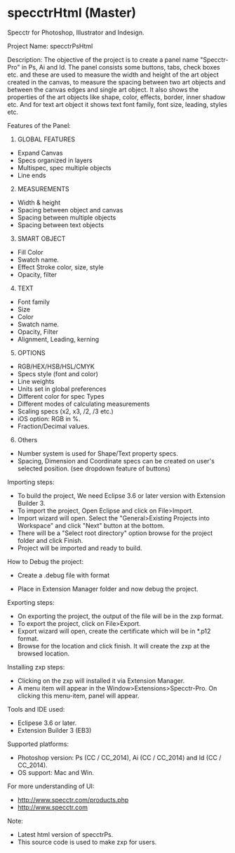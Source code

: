 specctrHtml (Master)
================

Specctr for Photoshop, Illustrator and Indesign.

Project Name: specctrPsHtml

Description: The objective of the project is to create a panel name "Specctr-Pro" in Ps, Ai and Id. The panel consists some buttons, tabs, check boxes etc. and these are used to measure the width and height of the art object created in the canvas, to measure the spacing between two art objects and between the canvas edges and single art object. It also shows the properties of the art objects like shape, color, effects, border, inner shadow etc. And for text art object it shows text font family, font size, leading, styles etc.

Features of the Panel:
1. GLOBAL FEATURES
- Expand Canvas
- Specs organized in layers
- Multispec, spec multiple objects
- Line ends

2. MEASUREMENTS
- Width & height
- Spacing between object and canvas
- Spacing between multiple objects
- Spacing between text objects

3. SMART OBJECT
- Fill Color
- Swatch name.
- Effect Stroke color, size, style
- Opacity, filter 

4. TEXT
- Font family
- Size
- Color 
- Swatch name.
- Opacity, Filter
- Alignment, Leading, kerning

5. OPTIONS
- RGB/HEX/HSB/HSL/CMYK
- Specs style (font and color)
- Line weights
- Units set in global preferences
- Different color for spec Types 
- Different modes of calculating measurements
- Scaling specs (x2, x3, /2, /3 etc.)
- iOS option: RGB in %.
- Fraction/Decimal values.

6. Others
- Number system is used for Shape/Text property specs.
- Spacing, Dimension and Coordinate specs can be created on user's selected position. (see dropdown feature of buttons)
 
Importing steps:
- To build the project, We need Eclipse 3.6 or later version with Extension Builder 3.
- To import the project, Open Eclipse and click on File>Import.
- Import wizard will open. Select the "General>Existing Projects into Workspace" and click "Next" button at the bottom.
- There will be a "Select root directory" option browse for the project folder and click Finish.
- Project will be imported and ready to build.

How to Debug the project:
- Create a .debug file with format 
<?xml version="1.0" encoding="UTF-8"?> 
<ExtensionList>
    <Extension Id="">
        <HostList>
           <Host Name="PHXS" Port="8080"/> 
        </HostList>
    </Extension>
</ExtensionList>

- Place in Extension Manager folder and now debug the project.

Exporting steps:
- On exporting the project, the output of the file will be in the zxp format.
- To export the project, click on File>Export.
- Export wizard will open, create the certificate which will be in *.p12 format.
- Browse for the location and click finish. It will create the zxp at the browsed location.

Installing zxp steps:
- Clicking on the zxp will installed it via Extension Manager.
- A menu item will appear in the Window>Extensions>Specctr-Pro. On clicking this menu-item, panel will appear. 

Tools and IDE used:
- Eclipese 3.6 or later.
- Extension Builder 3 (EB3)

Supported platforms:
- Photoshop version: Ps (CC / CC_2014), Ai (CC / CC_2014) and Id (CC / CC_2014). 
- OS support: Mac and Win.

For more understanding of UI:
- http://www.specctr.com/products.php
- http://www.specctr.com

Note:
- Latest html version of specctrPs.
- This source code is used to make zxp for users.
